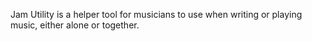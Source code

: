 Jam Utility is a helper tool for musicians to use when writing or playing music, either alone or together. 
